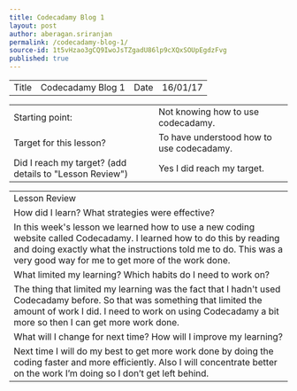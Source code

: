 ```yaml
---
title: Codecadamy Blog 1
layout: post
author: aberagan.sriranjan
permalink: /codecadamy-blog-1/
source-id: 1t5vHzao3gCQ9IwoJsTZgadU86lp9cXQxSOUpEgdzFvg
published: true
---
```

<table>
  <tr>
    <td>Title</td>
    <td>Codecadamy Blog 1</td>
    <td>Date</td>
    <td>16/01/17</td>
  </tr>
</table>


<table>
  <tr>
    <td>Starting point:</td>
    <td>Not knowing how to use codecadamy.</td>
  </tr>
  <tr>
    <td>Target for this lesson?</td>
    <td>To have understood how to use codecadamy. </td>
  </tr>
  <tr>
    <td>Did I reach my target? 
(add details to "Lesson Review")</td>
    <td> Yes I did reach my target.</td>
  </tr>
</table>


<table>
  <tr>
    <td>Lesson Review</td>
  </tr>
  <tr>
    <td>How did I learn? What strategies were effective? </td>
  </tr>
  <tr>
    <td>In this week's lesson we learned how to use a new coding website called Codecadamy. I learned how to do this by reading and doing exactly what the instructions told me to do. This was a very good way for me to get more of the work done.     </td>
  </tr>
  <tr>
    <td>What limited my learning? Which habits do I need to work on? </td>
  </tr>
  <tr>
    <td>The thing that limited my learning was the fact that I hadn't used Codecadamy before. So that was something that limited the amount of work I did. I need to work on using Codecadamy a bit more so then I can get more work done.</td>
  </tr>
  <tr>
    <td>What will I change for next time? How will I improve my learning?</td>
  </tr>
  <tr>
    <td>Next time I will do my best to get more work done by doing the coding faster and more efficiently. Also I will concentrate better on the work I’m doing so I don’t get left behind.</td>
  </tr>
</table>


